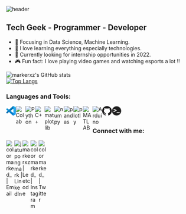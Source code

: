 ![header](https://capsule-render.vercel.app/api?type=waving&&color=timeGradient&height=300&section=header&text=WELCOME%20TO%20MY%20GITHUB%20👋&animation=fadeIn&fontAlignY=30&fontSize=40)

## Tech Geek - Programmer - Developer
- 🧮 Focusing in Data Science, Machine Learning. 
- 🌱 I love learning everything especially technologies.
- 👯 Currently looking for internship opportunities in 2022.
- 🎮 Fun fact: I love playing video games and watching esports a lot !!

![markerxz's GitHub stats](https://github-readme-stats.vercel.app/api?username=markerxz&bg_color=45,#66005a,#0044c1,#00d4ff&title_color=fff&text_color=fff)
<br/>
[![Top Langs](https://github-readme-stats.vercel.app/api/top-langs/?username=markerxz)](https://github.com/anuraghazra/github-readme-stats)


### Languages and Tools:

[<img align="left" alt="Visual Studio Code" width="26px" src="https://raw.githubusercontent.com/github/explore/80688e429a7d4ef2fca1e82350fe8e3517d3494d/topics/visual-studio-code/visual-studio-code.png" />][blank]
[<img align="left" alt="Colab" width="26px" src="https://encrypted-tbn0.gstatic.com/images?q=tbn:ANd9GcTOUCw6EGyF9_vJg-hOx6_mxB0f2W3yw60_pG_hMF9zvlUrtv4-Vy9ehi3ftuOcG444j0s&usqp=CAU" />][blank]
[<img align="left" alt="Python" width="26px" src="https://upload.wikimedia.org/wikipedia/commons/thumb/c/c3/Python-logo-notext.svg/1200px-Python-logo-notext.svg.png" />][blank]
[<img align="left" alt="C++" width="26px" src="https://upload.wikimedia.org/wikipedia/commons/thumb/1/18/ISO_C%2B%2B_Logo.svg/1822px-ISO_C%2B%2B_Logo.svg.png" />][blank]
[<img align="left" alt="matplotlib" width="26px" src="https://upload.wikimedia.org/wikipedia/commons/thumb/8/84/Matplotlib_icon.svg/1200px-Matplotlib_icon.svg.png" />][blank]
[<img align="left" alt="numpy" width="26px" src="https://user-images.githubusercontent.com/67586773/105040771-43887300-5a88-11eb-9f01-bee100b9ef22.png" />][blank]
[<img align="left" alt="pandas" width="26px" src="https://numfocus.org/wp-content/uploads/2016/07/pandas-logo-300.png" />][blank]
[<img align="left" alt="plotly" width="26px" src="https://upload.wikimedia.org/wikipedia/commons/thumb/8/8a/Plotly_logo_for_digital_final_%286%29.png/1024px-Plotly_logo_for_digital_final_%286%29.png" />][blank]
[<img align="left" alt="MATLAB" width="26px" src="https://upload.wikimedia.org/wikipedia/commons/thumb/2/21/Matlab_Logo.png/667px-Matlab_Logo.png" />][blank]
[<img align="left" alt="Arduino" width="26px" src="https://blog.thaieasyelec.com/wp-content/uploads/2020/08/156_09_arduino_platform.jpg" />][blank]
[<img align="left" alt="GitHub" width="26px" src="https://raw.githubusercontent.com/github/explore/78df643247d429f6cc873026c0622819ad797942/topics/github/github.png" />][blank]
[<img align="left" alt="Terminal" width="26px" src="https://raw.githubusercontent.com/github/explore/80688e429a7d4ef2fca1e82350fe8e3517d3494d/topics/terminal/terminal.png" />][blank]

<br />
<br />

### Connect with me:

[<img align="left" alt="colormarked_ | Email" width="22px" src="https://cdn.jsdelivr.net/npm/simple-icons@v3/icons/gmail.svg" />][mail]
[<img align="left" alt="jatupongmark | LinkedIn" width="22px" src="https://cdn.jsdelivr.net/npm/simple-icons@v3/icons/linkedin.svg" />][linkedin]
[<img align="left" alt="markerxz | Leetcode" width="22px" src="https://cdn.jsdelivr.net/npm/simple-icons@3.13.0/icons/leetcode.svg" />][leetcode]
[<img align="left" alt="colormarked_ | Instagram" width="22px" src="https://cdn.jsdelivr.net/npm/simple-icons@v3/icons/instagram.svg" />][instagram]
[<img align="left" alt="colormarked_ | Twitter" width="22px" src="https://cdn.jsdelivr.net/npm/simple-icons@v3/icons/twitter.svg" />][twitter]
<br />

[mail]: mailto:jatupong.mark@gmail.com?subject=HELLO%20THERE
[twitter]: https://twitter.com/colormarked_
[leetcode]: https://leetcode.com/markerxz/
[linkedin]: https://www.linkedin.com/in/jatupongmark/
[blank]: javascript:;
[instagram]: https://www.instagram.com/colormarked_/
